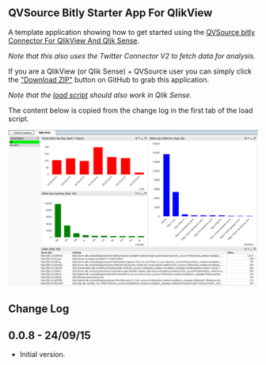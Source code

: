 ## QVSource Bitly Starter App For QlikView
A template application showing how to get started using the [QVSource bitly Connector For QlikView And Qlik Sense](http://wiki.qvsource.com/bitly-Connector-for-QlikView-And-Qlik-Sense-%28v2%29.ashx).

*Note that this also uses the Twitter Connector V2 to fetch data for analysis.*

If you are a QlikView (or Qlik Sense) + QVSource user you can simply click the ["Download ZIP"](https://github.com/QVSource/QVSource-Bitly-Starter-App/archive/master.zip) button on GitHub to grab this application.

*Note that the [load script](https://github.com/QVSource/QVSource-Bitly-Starter-App/blob/master/Bitly-Starter-App-prj/LoadScript.txt) should also work in Qlik Sense.*

The content below is copied from the change log in the first tab of the load script.

![](screenshot1.png)

Change Log
----------
0.0.8 - 24/09/15
----------------
* Initial version.
